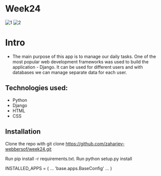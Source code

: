 # Week24 

![1](https://user-images.githubusercontent.com/68993494/187045547-120115af-2968-4aaf-8d67-282854ff6170.jpg) ![2](https://user-images.githubusercontent.com/68993494/187045633-c2085113-72a4-450f-b995-b4f8c641b780.jpg)




# Intro
- Тhe main purpose of this app is to manage our daily tasks. One of the most popular web development frameworks was used to build the application - Django. It can be used for different users and with databases we can manage separate data for each user. 

## Technologies used:

- Python
- Django
- HTML
- CSS

## Installation

Clone the repo with git clone https://github.com/zahariev-webbersof/week24.git

Run pip install -r requirements.txt. Run python setup.py install

INSTALLED_APPS = (
    ...
    'base.apps.BaseConfig'
    ...
)
